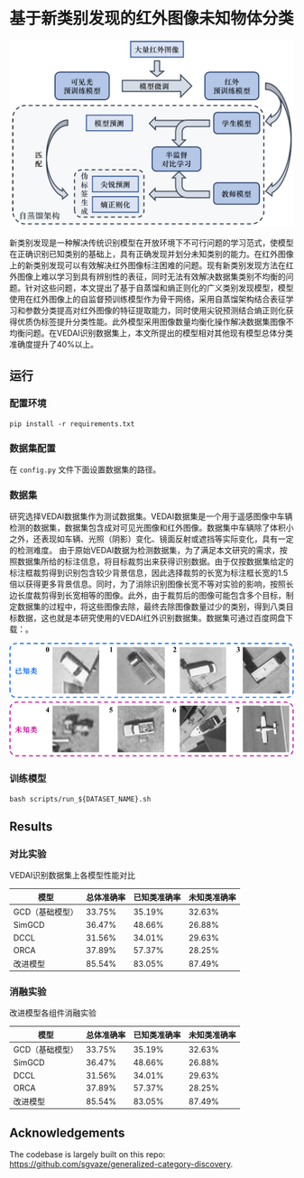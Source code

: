 # 基于新类别发现的红外图像未知物体分类

![流程图](show_images/流程图.png)

新类别发现是一种解决传统识别模型在开放环境下不可行问题的学习范式，使模型在正确识别已知类别的基础上，具有正确发现并划分未知类别的能力。在红外图像上的新类别发现可以有效解决红外图像标注困难的问题。现有新类别发现方法在红外图像上难以学习到具有辨别性的表征，同时无法有效解决数据集类别不均衡的问题。针对这些问题，本文提出了基于自蒸馏和熵正则化的广义类别发现模型，模型使用在红外图像上的自监督预训练模型作为骨干网络，采用自蒸馏架构结合表征学习和参数分类提高对红外图像的特征提取能力，同时使用尖锐预测结合熵正则化获得优质伪标签提升分类性能。此外模型采用图像数量均衡化操作解决数据集图像不均衡问题。在VEDAI识别数据集上，本文所提出的模型相对其他现有模型总体分类准确度提升了40%以上。

## 运行

### 配置环境

```
pip install -r requirements.txt
```

### 数据集配置

在 ```config.py``` 文件下面设置数据集的路径。


### 数据集

研究选择VEDAI数据集作为测试数据集。VEDAI数据集是一个用于遥感图像中车辆检测的数据集，数据集包含成对可见光图像和红外图像。数据集中车辆除了体积小之外，还表现如车辆、光照（阴影）变化、镜面反射或遮挡等实际变化，具有一定的检测难度。
由于原始VEDAI数据为检测数据集，为了满足本文研究的需求，按照数据集所给的标注信息，将目标裁剪出来获得识别数据。由于仅按数据集给定的标注框裁剪得到识别包含较少背景信息，因此选择裁剪的长宽为标注框长宽的1.5倍以获得更多背景信息。同时，为了消除识别图像长宽不等对实验的影响，按照长边长度裁剪得到长宽相等的图像。此外，由于裁剪后的图像可能包含多个目标，制定数据集的过程中，将这些图像去除，最终去除图像数量过少的类别，得到八类目标数据，这也就是本研究使用的VEDAI红外识别数据集。数据集可通过百度网盘下载：。


![数据集](show_images/数据集图片.png)


### 训练模型

```
bash scripts/run_${DATASET_NAME}.sh
```

## Results

### 对比实验
VEDAI识别数据集上各模型性能对比

<table><thead><tr><th>模型</th> <th>总体准确率</th><th>已知类准确率</th><th>未知类准确率</th> </tr></thead>
<tbody>
		
<tr><td>GCD（基础模型）</td><td>33.75%	</td><td>35.19%</td><td>	32.63%</td></tr><tr>

<td>SimGCD</td><td>36.47%</td><td>48.66%</td><td>26.88%</td></tr><tr>
		
<td>DCCL</td><td>31.56%</td><td>34.01%</td><td>29.63%</td></tr><tr>

<td>ORCA</td><td>37.89%</td><td>57.37%</td><td>28.25%</td></tr><tr>

<td>改进模型</td><td>85.54%</td><td>83.05%</td><td>87.49%</td></tr><tr>

</tbody></table>

### 消融实验
改进模型各组件消融实验
<table><thead><tr><th>模型</th> <th>总体准确率</th><th>已知类准确率</th><th>未知类准确率</th> </tr></thead>
<tbody>
		
<tr><td>GCD（基础模型）</td><td>33.75%	</td><td>35.19%</td><td>	32.63%</td></tr><tr>

<td>SimGCD</td><td>36.47%</td><td>48.66%</td><td>26.88%</td></tr><tr>
		
<td>DCCL</td><td>31.56%</td><td>34.01%</td><td>29.63%</td></tr><tr>

<td>ORCA</td><td>37.89%</td><td>57.37%</td><td>28.25%</td></tr><tr>

<td>改进模型</td><td>85.54%</td><td>83.05%</td><td>87.49%</td></tr><tr>

</tbody></table>

## Acknowledgements

The codebase is largely built on this repo: https://github.com/sgvaze/generalized-category-discovery.
